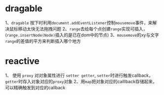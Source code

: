 # dragable

1、`dragable` 按下时利用`document.addEventListener`控制`mousemove`事件，来解决鼠标移动太快无法拖拽问题
2、`range`去给每个点创建`range`实现可插入，(`range.insertNode(Node)`插入的是已在dom中的节点)
3、`mousemove`的xy与文字`range`的差值的平方来判断插入哪个地方

# reactive

1、 使用 `proxy` 对对象属性进行 `setter getter`, `setter`时进行触发callback，`getter`时存入对象对应的`proxy`对象
2、用`map`把对象对应的calllback存储起来，可以精确触发到对应的callback

